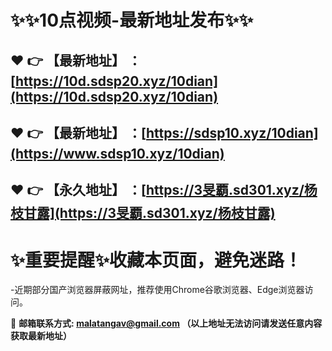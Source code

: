:sparkles::sparkles:10点视频-最新地址发布:sparkles::sparkles:
==
:heart: :point_right: 【最新地址】 ：[https://10d.sdsp20.xyz/10dian](https://10d.sdsp20.xyz/10dian)
------
:heart: :point_right: 【最新地址】 ：[https://sdsp10.xyz/10dian](https://www.sdsp10.xyz/10dian)
------
:heart: :point_right: 【永久地址】 ：[https://3旻覇.sd301.xyz/杨枝甘露](https://3旻覇.sd301.xyz/杨枝甘露)
------
:sparkles:重要提醒:sparkles:收藏本页面，避免迷路！
==
-近期部分国产浏览器屏蔽网址，推荐使用Chrome谷歌浏览器、Edge浏览器访问。

:e-mail: __邮箱联系方式: <malatangav@gmail.com> （以上地址无法访问请发送任意内容获取最新地址）__
